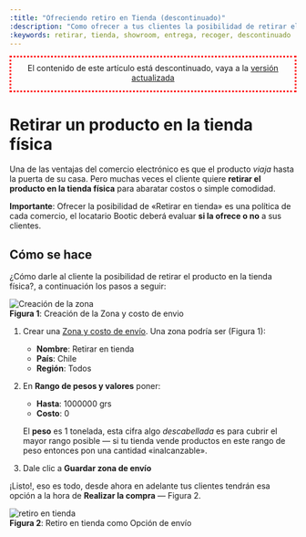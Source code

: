 ```yaml
---
:title: "Ofreciendo retiro en Tienda (descontinuado)"
:description: "Como ofrecer a tus clientes la posibilidad de retirar el producto en la tienda - descontinuado"
:keywords: retirar, tienda, showroom, entrega, recoger, descontinuado
---
```


<div style="padding10px;text-align:center;border:3px dotted red">
<p style="margin-top:10px">El contenido de este artículo está descontinuado, vaya a la <a href="/es/configuracion/formas-de-envio/retiro-en-tienda">versión actualizada</a></p>
</div>

# Retirar un producto en la tienda física

Una de las ventajas del comercio electrónico es que el producto _viaja_ hasta la
puerta de su casa. Pero muchas veces el cliente quiere **retirar el producto en
la tienda física** para abaratar costos o simple comodidad.

<div class="note info">
    <strong>Importante</strong>: Ofrecer la posibilidad de «Retirar en tienda» es una
    política de cada comercio, el locatario Bootic deberá evaluar <strong>si la ofrece o no</strong> a sus clientes.
</div>

## Cómo se hace

¿Cómo darle al cliente la posibilidad de retirar el producto en la tienda física?, a continuación los pasos a seguir:

<div class="captura">
    <div class="c-contenido">
        <img src="/img/admin/retirar-tienda-crear-zona.png" alt="Creación de la zona" />
    </div>
    <div class="c-pie">
        <strong>Figura 1</strong>: Creación de la Zona y costo de envio
    </div>
</div>

1. Crear una [Zona y costo de envío][zona]. Una zona podría ser (Figura 1):
    * **Nombre**: Retirar en tienda
    * **País**: Chile
    * **Región**: Todos

2. En **Rango de pesos y valores** poner:
    * **Hasta**: 1000000 grs
    * **Costo**: 0

    El **peso** es 1 tonelada, esta cifra algo _descabellada_ es para cubrir el
    mayor rango posible — si tu tienda vende productos en este rango de peso
    entonces pon una cantidad «inalcanzable».

3. Dale clic a **Guardar zona de envío**

¡Listo!, eso es todo, desde ahora en adelante tus clientes tendrán esa opción a la
hora de **Realizar la compra** — Figura 2.

<div class="captura">
	<div class="c-contenido">
        <img src="/img/admin/retiro_en_tienda.png" alt="retiro en tienda" />
    </div>
	<div class="c-pie">
		<strong>Figura 2</strong>: Retiro en tienda como Opción de envío
	</div>
</div>


  [zona]:/es/configuracion/formas-de-envio "Cómo crear zonas y costo de envio"

